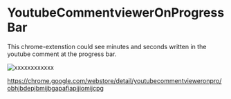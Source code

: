 # YoutubeCommentviewerOnProgressBar

This chrome-extenstion could see minutes and seconds written in the youtube comment at the progress bar.

![xxxxxxxxxxxx](https://user-images.githubusercontent.com/4640346/70365839-ddb64780-18d6-11ea-98a1-5dbd4212f63a.jpg)

https://chrome.google.com/webstore/detail/youtubecommentvieweronpro/obhjbdepjbmijbgapafiapjjiomijcpg
